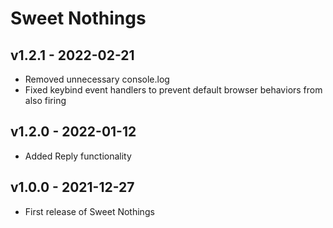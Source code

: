 # Sweet Nothings
## v1.2.1 - 2022-02-21
 - Removed unnecessary console.log
 - Fixed keybind event handlers to prevent default browser behaviors from also firing
  
## v1.2.0 - 2022-01-12
 - Added Reply functionality
 
## v1.0.0 - 2021-12-27
- First release of Sweet Nothings